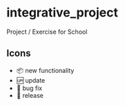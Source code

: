 # integrative_project
Project / Exercise for School

## Icons

- :package: new functionality
- :up: update
- :bug: bug fix
- :checkered_flag: release